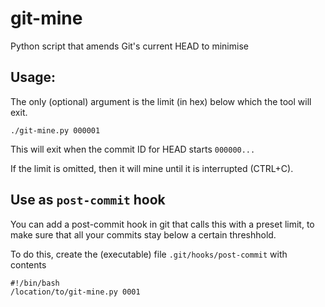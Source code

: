 # git-mine

Python script that amends Git's current HEAD to minimise

## Usage:

The only (optional) argument is the limit (in hex) below which the tool will exit.

```
./git-mine.py 000001
```

This will exit when the commit ID for HEAD starts `000000...`

If the limit is omitted, then it will mine until it is interrupted (CTRL+C).

## Use as `post-commit` hook

You can add a post-commit hook in git that calls this with a preset limit, to make sure that all your commits stay below a certain threshhold.

To do this, create the (executable) file `.git/hooks/post-commit` with contents

```
#!/bin/bash
/location/to/git-mine.py 0001
```
